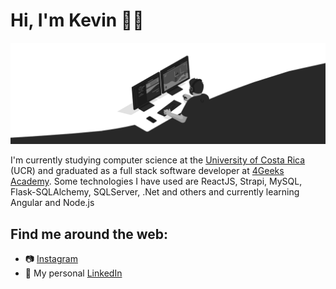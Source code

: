 # Hi, I'm Kevin 👋🏾

<img src="./img/banner-grayscale.gif">

I'm currently studying computer science at the <a href="https://www.ucr.ac.cr/">University of Costa Rica</a> (UCR) and graduated as a full stack software developer at <a href="https://4geeksacademy.com/">4Geeks Academy</a>. Some technologies I have used are ReactJS, Strapi, MySQL, Flask-SQLAlchemy, SQLServer, .Net and others and currently learning Angular and Node.js 

## Find me around the web: <img src="">
- 📷 <a href="https://www.instagram.com/kevinpitticastro/">Instagram</a>
- 💼 My personal <a href="www.linkedin.com/in/kevinpitti">LinkedIn</a>

<!--
**KevinJPC/KevinJPC** is a ✨ _special_ ✨ repository because its `README.md` (this file) appears on your GitHub profile.

Here are some ideas to get you started:

- 🔭 I’m currently working on ...
- 🌱 I’m currently learning ...
- 👯 I’m looking to collaborate on ...
- 🤔 I’m looking for help with ...
- 💬 Ask me about ...
- 📫 How to reach me: ...
- 😄 Pronouns: ...
- ⚡ Fun fact: ...
-->
